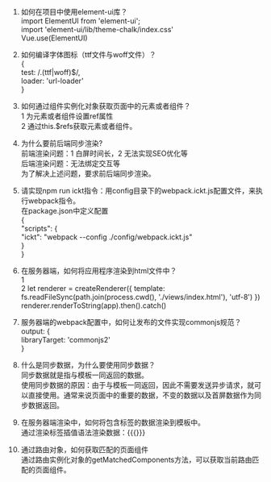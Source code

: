1. 如何在项目中使用element-ui库？  
    import ElementUI from 'element-ui';  
    import 'element-ui/lib/theme-chalk/index.css'  
    Vue.use(ElementUI)  
  
2. 如何编译字体图标（ttf文件与woff文件）？  
    {  
        test: /\.(ttf|woff)$/,  
        loader: 'url-loader'  
    }  
  
3. 如何通过组件实例化对象获取页面中的元素或者组件？  
    1 为元素或者组件设置ref属性  
    2 通过this.$refs获取元素或者组件。  
  
4. 为什么要前后端同步渲染?  
    前端渲染问题：1 白屏时间长，2 无法实现SEO优化等  
    后端渲染问题：无法绑定交互等  
    为了解决上述问题，要求前后端同步渲染。  
  
5. 请实现npm run ickt指令：用config目录下的webpack.ickt.js配置文件，来执行webpack指令。  
    在package.json中定义配置  
    {  
        "scripts": {  
            "ickt": "webpack --config ./config/webpack.ickt.js"  
        }  
    }  
  
6. 在服务器端，如何将应用程序渲染到html文件中？  
    1 <!--vue-ssr-outlet-->  
    2 let renderer = createRenderer({ template: fs.readFileSync(path.join(process.cwd(), './views/index.html'), 'utf-8') })  
    renderer.renderToString(app).then().catch()  
  
7. 服务器端的webpack配置中，如何让发布的文件实现commonjs规范？  
    output: {  
        libraryTarget: 'commonjs2'  
    }  
  
8. 什么是同步数据，为什么要使用同步数据？  
    同步数据就是指与模板一同返回的数据。  
    使用同步数据的原因：由于与模板一同返回，因此不需要发送异步请求，就可以直接使用。通常来说页面中的重要的数据，不变的数据以及首屏数据作为同步数据返回。  
  
9. 在服务器端渲染中，如何将包含标签的数据渲染到模板中。  
    通过渲染标签插值语法渲染数据：{{{}}}  
  
10. 通过路由对象，如何获取匹配的页面组件  
    通过路由实例化对象的getMatchedComponents方法，可以获取当前路由匹配的页面组件。  